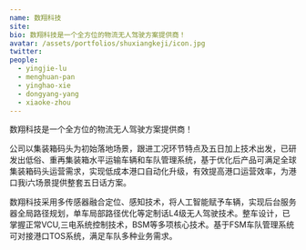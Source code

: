 ```yaml
---
name: 数翔科技
site: 
bio: 数翔科技是一个全方位的物流无人驾驶方案提供商！
avatar: /assets/portfolios/shuxiangkeji/icon.jpg
twitter: 
people:
  - yingjie-lu
  - menghuan-pan
  - yinghao-xie
  - dongyang-yang
  - xiaoke-zhou
---
```

数翔科技是一个全方位的物流无人驾驶方案提供商！

公司以集装箱码头为初始落地场景，跟进工况环节特点及五日加上技术出发，已研发出低俗、重再集装箱水平运输车辆和车队管理系统，基于优化后产品可满足全球集装箱码头运营需求，实现低成本港口自动化升级，有效提高港口运营效率，为港口我i六场景提供整套五日话方案。

数翔科技采用多传感器融合定位、感知技术，将人工智能赋予车辆，实现后台服务器全局路径规划，单车局部路径优化等定制话L4级无人驾驶技术。整车设计，已掌握正常VCU,三电系统控制技术，BSM等多项核心技术。基于FSM车队管理系统可对接港口TOS系统，满足车队多种业务需求。
